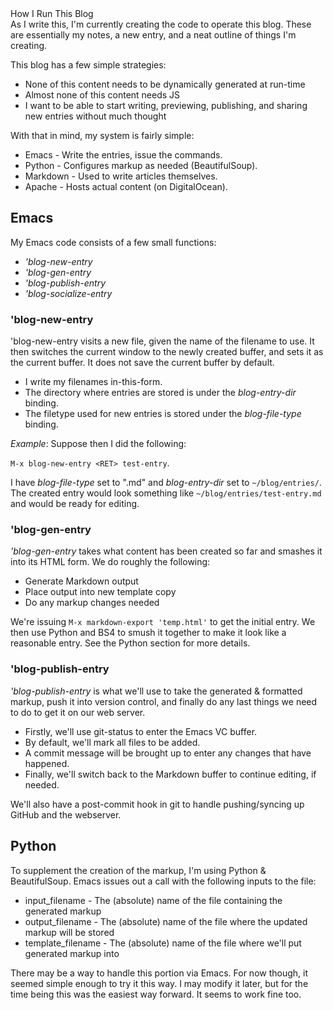 <div class="article-header">How I Run This Blog</div>
As I write this, I'm currently creating the code to operate this blog. These are essentially my notes, a new entry, and a neat outline of things I'm creating.

This blog has a few simple strategies:

* None of this content needs to be dynamically generated at run-time
* Almost none of this content needs JS
* I want to be able to start writing, previewing, publishing, and sharing new entries without much thought

With that in mind, my system is fairly simple:

* Emacs - Write the entries, issue the commands.
* Python - Configures markup as needed (BeautifulSoup).
* Markdown - Used to write articles themselves.
* Apache - Hosts actual content (on DigitalOcean).

## Emacs ##

My Emacs code consists of a few small functions:

* *'blog-new-entry*
* *'blog-gen-entry*
* *'blog-publish-entry*
* *'blog-socialize-entry*

### 'blog-new-entry ###

'blog-new-entry visits a new file, given the name of the filename to use. It then switches the current window to the newly created buffer, and sets it as the current buffer. It does not save the current buffer by default.

* I write my filenames in-this-form.
* The directory where entries are stored is under the *blog-entry-dir* binding.
* The filetype used for new entries is stored under the *blog-file-type* binding.

*Example*: Suppose then I did the following:

`M-x blog-new-entry <RET> test-entry`.

I have *blog-file-type* set to ".md" and *blog-entry-dir* set to `~/blog/entries/`. The created entry would look something like `~/blog/entries/test-entry.md` and would be ready for editing.

### 'blog-gen-entry ###

*'blog-gen-entry* takes what content has been created so far and smashes it into its HTML form. We do roughly the following:

* Generate Markdown output
* Place output into new template copy
* Do any markup changes needed

We're issuing `M-x markdown-export 'temp.html'` to get the initial entry. We then use Python and BS4 to smush it together to make it look like a reasonable entry. See the Python section for more details.

### 'blog-publish-entry ###

*'blog-publish-entry* is what we'll use to take the generated & formatted markup, push it into version control, and finally do any last things we need to do to get it on our web server.

* Firstly, we'll use git-status to enter the Emacs VC buffer.
 * By default, we'll mark all files to be added.
* A commit message will be brought up to enter any changes that have happened.
* Finally, we'll switch back to the Markdown buffer to continue editing, if needed.

We'll also have a post-commit hook in git to handle pushing/syncing up GitHub and the webserver.

## Python ##
To supplement the creation of the markup, I'm using Python & BeautifulSoup. Emacs issues out a call with the following inputs to the file:

* input_filename - The (absolute) name of the file containing the generated markup
* output_filename - The (absolute) name of the file where the updated markup will be stored
* template_filename - The (absolute) name of the file where we'll put generated markup into

There may be a way to handle this portion via Emacs. For now though, it seemed simple enough to try it this way. I may modify it later, but for the time being this was the easiest way forward. It seems to work fine too.
